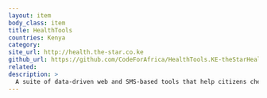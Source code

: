 ```yaml
---
layout: item
body_class: item
title: HealthTools
countries: Kenya
category: 
site_url: http://health.the-star.co.ke
github_url: https://github.com/CodeForAfrica/HealthTools.KE-theStarHealth
related: 
description: >
  A suite of data-driven web and SMS-based tools that help citizens check everything from medicine prices and hospital services, to whether their doctor is a quack or not
---
```

